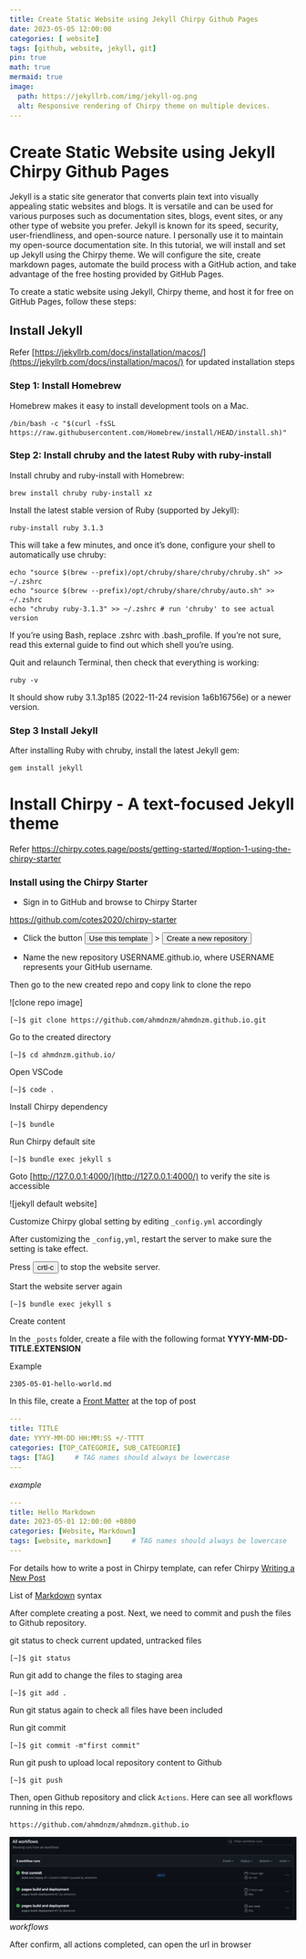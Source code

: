 ```yaml
---
title: Create Static Website using Jekyll Chirpy Github Pages
date: 2023-05-05 12:00:00
categories: [ website]
tags: [github, website, jekyll, git]
pin: true
math: true
mermaid: true
image:
  path: https://jekyllrb.com/img/jekyll-og.png
  alt: Responsive rendering of Chirpy theme on multiple devices.
---
```

# Create Static Website using Jekyll Chirpy Github Pages

Jekyll is a static site generator that converts plain text into visually appealing static websites and blogs. It is versatile and can be used for various purposes such as documentation sites, blogs, event sites, or any other type of website you prefer. Jekyll is known for its speed, security, user-friendliness, and open-source nature. I personally use it to maintain my open-source documentation site. In this tutorial, we will install and set up Jekyll using the Chirpy theme. We will configure the site, create markdown pages, automate the build process with a GitHub action, and take advantage of the free hosting provided by GitHub Pages.

To create a static website using Jekyll, Chirpy theme, and host it for free on GitHub Pages, follow these steps:

## Install Jekyll
Refer [https://jekyllrb.com/docs/installation/macos/](https://jekyllrb.com/docs/installation/macos/) for updated installation steps

### Step 1: Install Homebrew
Homebrew makes it easy to install development tools on a Mac.

```shell
/bin/bash -c "$(curl -fsSL https://raw.githubusercontent.com/Homebrew/install/HEAD/install.sh)"
```
### Step 2: Install chruby and the latest Ruby with ruby-install
Install chruby and ruby-install with Homebrew:
```shell
brew install chruby ruby-install xz
```
Install the latest stable version of Ruby (supported by Jekyll):
```shell
ruby-install ruby 3.1.3
```
This will take a few minutes, and once it’s done, configure your shell to automatically use chruby:
```shell
echo "source $(brew --prefix)/opt/chruby/share/chruby/chruby.sh" >> ~/.zshrc
echo "source $(brew --prefix)/opt/chruby/share/chruby/auto.sh" >> ~/.zshrc
echo "chruby ruby-3.1.3" >> ~/.zshrc # run 'chruby' to see actual version
```
If you’re using Bash, replace .zshrc with .bash_profile. If you’re not sure, read this external guide to find out which shell you’re using.

Quit and relaunch Terminal, then check that everything is working:
```shell
ruby -v
```
It should show ruby 3.1.3p185 (2022-11-24 revision 1a6b16756e) or a newer version.
### Step 3 Install Jekyll
After installing Ruby with chruby, install the latest Jekyll gem:
```shell
gem install jekyll
```

# Install Chirpy - A text-focused Jekyll theme

Refer https://chirpy.cotes.page/posts/getting-started/#option-1-using-the-chirpy-starter

### Install using the Chirpy Starter


- Sign in to GitHub and browse to Chirpy Starter

https://github.com/cotes2020/chirpy-starter

- Click the button <button>Use this template</button> >  <button> Create a new repository</button>

- Name the new repository USERNAME.github.io, where USERNAME represents your GitHub username.

Then go to the new created repo and copy link to clone the repo

![clone repo image]
```shell
[~]$ git clone https://github.com/ahmdnzm/ahmdnzm.github.io.git
```
Go to the created directory
```shell
[~]$ cd ahmdnzm.github.io/
```
Open VSCode
```shell
[~]$ code .
```
Install Chirpy dependency
```shell
[~]$ bundle
```
Run Chirpy default site
```shell
[~]$ bundle exec jekyll s
```
Goto [http://127.0.0.1:4000/](http://127.0.0.1:4000/) to verify the site is accessible

![jekyll default website]

Customize Chirpy global setting by editing `_config.yml` accordingly

After customizing the `_config,yml`, restart the server to make sure the setting is take effect.

Press <button>crtl-c</button> to stop the website server.

Start the website server again
```shell
[~]$ bundle exec jekyll s
```

Create content

In the `_posts` folder, create a file with the following format **YYYY-MM-DD-TITLE.EXTENSION**

Example
```
2305-05-01-hello-world.md
```
In this file, create a [Front Matter](https://jekyllrb.com/docs/front-matter/) at the top of post
```yaml
---
title: TITLE
date: YYYY-MM-DD HH:MM:SS +/-TTTT
categories: [TOP_CATEGORIE, SUB_CATEGORIE]
tags: [TAG]     # TAG names should always be lowercase
---
```
_example_
```yaml
---
title: Hello Markdown
date: 2023-05-01 12:00:00 +0800
categories: [Website, Markdown]
tags: [website, markdown]     # TAG names should always be lowercase
---
```

For details how to write a post in Chirpy template, can refer Chirpy [Writing a New Post](https://chirpy.cotes.page/posts/write-a-new-post/)

List of [Markdown](/posts/hello-markdown) syntax

After complete creating a post. Next, we need to commit and push the files to Github repository.

git status to check current updated, untracked files
```shell
[~]$ git status
```
Run git add to change the files to staging area
```shell
[~]$ git add .
```
Run git status again to check all files have been included

Run git commit
```shell
[~]$ git commit -m"first commit"
```

Run git push to upload local repository content to Github
```shell
[~]$ git push
```

Then, open Github repository and click `Actions`. Here can see all workflows running in this repo.
```url
https://github.com/ahmdnzm/ahmdnzm.github.io
```
![workflows](/assets/img/23-05-04-workflows.png)
_workflows_

After confirm, all actions completed, can open the url in browser

